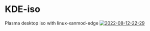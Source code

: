 # KDE-iso
Plasma desktop iso with linux-xanmod-edge
<a href='https://postimg.cc/CRXZN1nW' target='_blank'><img src='https://i.postimg.cc/CRXZN1nW/2022-08-12-22-29.png' border='0' alt='2022-08-12-22-29'/></a>

